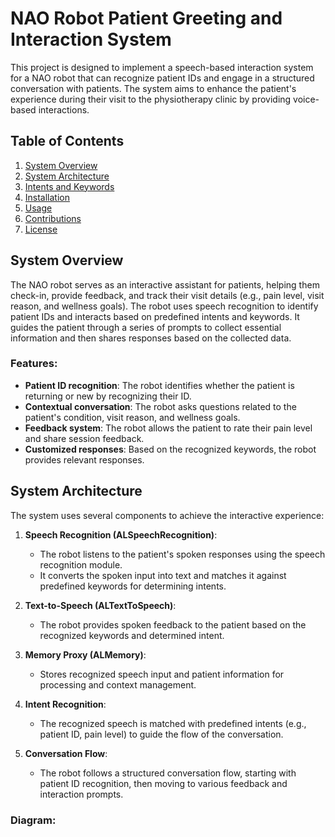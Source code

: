 # NAO Robot Patient Greeting and Interaction System

This project is designed to implement a speech-based interaction system for a NAO robot that can recognize patient IDs and engage in a structured conversation with patients. The system aims to enhance the patient's experience during their visit to the physiotherapy clinic by providing voice-based interactions.

## Table of Contents
1. [System Overview](#system-overview)
2. [System Architecture](#system-architecture)
3. [Intents and Keywords](#intents-and-keywords)
4. [Installation](#installation)
5. [Usage](#usage)
6. [Contributions](#contributions)
7. [License](#license)

## System Overview
The NAO robot serves as an interactive assistant for patients, helping them check-in, provide feedback, and track their visit details (e.g., pain level, visit reason, and wellness goals). The robot uses speech recognition to identify patient IDs and interacts based on predefined intents and keywords. It guides the patient through a series of prompts to collect essential information and then shares responses based on the collected data.

### Features:
- **Patient ID recognition**: The robot identifies whether the patient is returning or new by recognizing their ID.
- **Contextual conversation**: The robot asks questions related to the patient's condition, visit reason, and wellness goals.
- **Feedback system**: The robot allows the patient to rate their pain level and share session feedback.
- **Customized responses**: Based on the recognized keywords, the robot provides relevant responses.

## System Architecture
The system uses several components to achieve the interactive experience:

1. **Speech Recognition (ALSpeechRecognition)**:
   - The robot listens to the patient's spoken responses using the speech recognition module.
   - It converts the spoken input into text and matches it against predefined keywords for determining intents.

2. **Text-to-Speech (ALTextToSpeech)**:
   - The robot provides spoken feedback to the patient based on the recognized keywords and determined intent.
   
3. **Memory Proxy (ALMemory)**:
   - Stores recognized speech input and patient information for processing and context management.
   
4. **Intent Recognition**:
   - The recognized speech is matched with predefined intents (e.g., patient ID, pain level) to guide the flow of the conversation.
   
5. **Conversation Flow**:
   - The robot follows a structured conversation flow, starting with patient ID recognition, then moving to various feedback and interaction prompts.

### Diagram:
